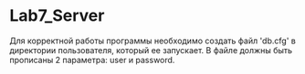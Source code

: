 # Lab7_Server
Для корректной работы программы необходимо создать файл 'db.cfg' в директории пользователя, который ее запускает.
В файле должны быть прописаны 2 параметра: user и password.
